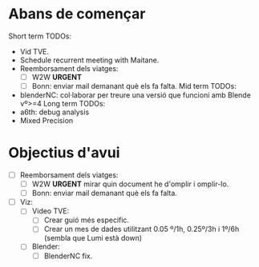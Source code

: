 # Abans de començar
Short term TODOs:
- Vid TVE.
- Schedule recurrent meeting with Maitane.
- Reemborsament dels viatges:
	- [ ] W2W **URGENT**
	- [ ] Bonn: enviar mail demanant què els fa falta.
Mid term TODOs:
- blenderNC: col·laborar per treure una versió que funcioni amb Blende vº>=4 
Long term TODOs:
- a6th: debug analysis
- Mixed Precision

# Objectius d'avui
- [ ] Reemborsament dels viatges:
	- [ ] W2W **URGENT** mirar quin document he d'omplir i omplir-lo.
	- [ ] Bonn: enviar mail demanant què els fa falta.
- [ ] Viz:
	- [ ] Video TVE:
		- [ ] Crear guió més especific.
		- [ ] Crear un mes de dades utilitzant 0.05 º/1h, 0.25º/3h i 1º/6h (sembla que Lumi està down)
	- [ ] Blender:
		- [ ] BlenderNC fix.